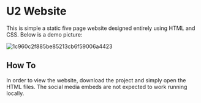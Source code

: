 
# U2 Website

This is simple a static five page website designed entirely using HTML and CSS. 
Below is a demo picture:

![1c960c2f885be85213cb6f59006a4423](https://github.com/joesposito/U2Website/assets/156494640/9e84cf09-1e8b-48ba-8104-4768c725cd83)


## How To
In order to view the website, download the project and simply open the HTML files. The social media embeds are not expected to work running locally.
